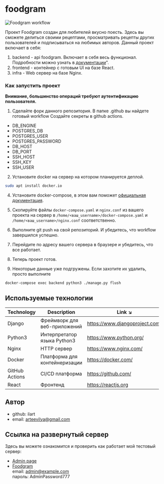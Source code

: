 # foodgram
![Foodgram workflow](
https://github.com/ilart/foodgram-project-react/actions/workflows/foodgram_workflow.yaml/badge.svg?branch=master
)

Проект Foodgram создан для любителей вкусно поесть. Здесь вы сможете делиться своими рецептами,
просматривать рецепты других пользователей и подписываться на любимых авторов. 
Данный проект включает в себя:
1. backend - api foodgram. Включает в себя весь функционал. 
Подробности можно узнать в [документации](http://51.250.81.3/api/docs/ "How to use API Foodgram")".
2. frontend - контейнер с готовым UI на базе React.
3. infra - Web сервер на базе Nginx.

### Как запустить проект
**Внимание, большинство операций требуют аутентификацию пользователя.**

1. Сделайте форк данного репозитория. В папке .github вы найдете готовый workflow
Создайте секреты в github actions. 
- DB_ENGINE
- POSTGRES_DB
- POSTGRES_USER
- POSTGRES_PASSWORD
- DB_HOST
- DB_PORT
- SSH_HOST
- SSH_KEY
- SSH_USER 
2. Установите docker на сервер на котором планируется деплой.

```bash
sudo apt install docker.io 
```

4. Установите docker-compose, в этом вам поможет [официальная документация](https://docs.docker.com/compose/install/).

5. Скопируйте файлы ```docker-compose.yaml``` и ```nginx.conf``` из вашего 
проекта на сервер в ```/home/<ваш_username>/docker-compose.yaml``` и ```/home/<ваш_username>/nginx.conf``` соответственно.

6. Выполните git push на свой репозиторий. И убедитесь, что workflow завершился успешно.

7. Перейдите по адресу вашего сервера в браузере и убедитесь, что все работает.

8. Теперь проект готов.

9. Некоторые данные уже подгружены. Если захотите их удалить, просто выполните
```bash
docker-compose exec backend python3 ./manage.py flush
```

## Используемые технологии

| Technology     | Description                  | Link ↘️                        |
|----------------|------------------------------|--------------------------------|
| Django         | Фреймворк для веб-приложений | https://www.djangoproject.com/ |
| Python3        | Интерпретатор языка Python3  | https://www.python.org/        |
| Nginx          | HTTP сервер                  | https://www.nginx.com/         |
| Docker         | Платформа для контейнеризации | https://docker.com/            |
| GitHub Actions | CI/CD платформа              | https://github.com/            |
| React          | Фронтенд                     | https://reactjs.org            |


## Автор
- github: ilart
- email: arteevilya@gmail.com 

## Ссылка на развернутый сервер
Здесь вы можете ознакомится и проверить как работает мой тестовый сервер:
- [Admin page](http://51.250.81.3/admin/)
- [Foodgram](http://51.250.81.3/signin/)
\
email: admin@example.com
\
пароль: AdminPassword777